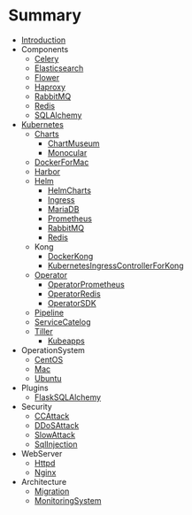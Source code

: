 # Summary

* [Introduction](README.md)
* Components
    * [Celery](Components/Celery.md)
    * [Elasticsearch](Components/Elasticsearch.md)
    * [Flower](Components/Flower.md)
    * [Haproxy](Components/Haproxy.md)
    * [RabbitMQ](Components/RabbitMQ.md)
    * [Redis](Components/Redis.md)
    * [SQLAlchemy](Components/SQLAlchemy.md)
* [Kubernetes](Kubernetes/README.md)
    * [Charts](Kubernetes/Charts/README.md)
        * [ChartMuseum](Kubernetes/Charts/ChartMuseum.md)
        * [Monocular](Kubernetes/Charts/Monocular.md)
    * [DockerForMac](Kubernetes/DockerForMac/README.md)
    * [Harbor](Kubernetes/Harbor/README.md)
    * [Helm](Kubernetes/Helm/README.md)
        * [HelmCharts](Kubernetes/Helm/HelmCharts.md)
        * [Ingress](Kubernetes/Helm/Ingress.md)
        * [MariaDB](Kubernetes/Helm/MariaDB.md)
        * [Prometheus](Kubernetes/Helm/Prometheus.md)
        * [RabbitMQ](Kubernetes/Helm/RabbitMQ.md)
        * [Redis](Kubernetes/Helm/Redis.md)
    * Kong
        * [DockerKong](Kubernetes/Kong/DockerKong.md)
        * [KubernetesIngressControllerForKong](Kubernetes/Kong/KubernetesIngressControllerForKong.md)
    * [Operator](Kubernetes/Operator/README.md)
        * [OperatorPrometheus](Kubernetes/Operator/OperatorPrometheus.md)
        * [OperatorRedis](Kubernetes/Operator/OperatorRedis.md)
        * [OperatorSDK](Kubernetes/Operator/OperatorSDK.md)
    * [Pipeline](Kubernetes/Pipeline/README.md)
    * [ServiceCatelog](Kubernetes/ServiceCatelog/README.md)
    * [Tiller](Kubernetes/Tiller/README.md)
        * [Kubeapps](Kubernetes/Tiller/Kubeapps.md)
* OperationSystem
    * [CentOS](OperationSystem/CentOS.md)
    * [Mac](OperationSystem/Mac.md)
    * [Ubuntu](OperationSystem/Ubuntu.md)
* Plugins
    * [FlaskSQLAlchemy](Plugins/FlaskSQLAlchemy.md)
* Security
    * [CCAttack](Security/CCAttack.md)
    * [DDoSAttack](Security/DDoSAttack.md)
    * [SlowAttack](Security/SlowAttack.md)
    * [SqlInjection](Security/SqlInjection.md)
* WebServer
    * [Httpd](WebServer/Httpd.md)
    * [Nginx](WebServer/Nginx.md)
* Architecture
    * [Migration](Architecture/Migration.md)
    * [MonitoringSystem](Architecture/MonitoringSystem.md)
